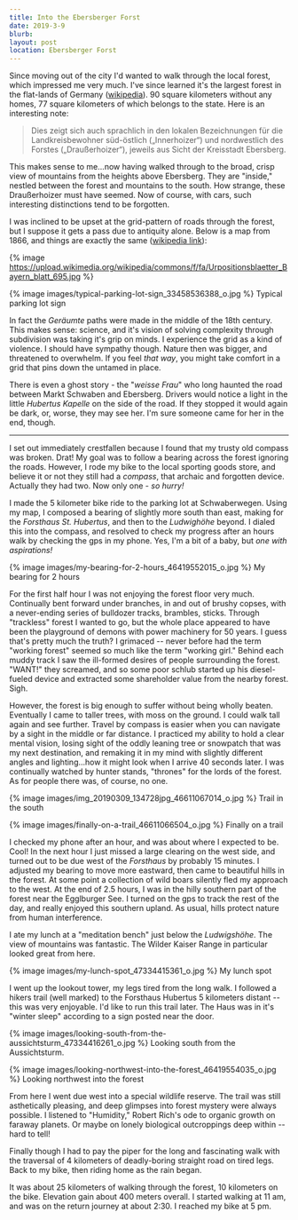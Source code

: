 ```yaml
---
title: Into the Ebersberger Forst
date: 2019-3-9
blurb: 
layout: post
location: Ebersberger Forst
---
```


Since moving out of the city I'd wanted to walk through the local
forest, which impressed me very much. I've since learned it's the
largest forest in the flat-lands of Germany ([wikipedia](https://de.wikipedia.org/wiki/Ebersberger_Forst)). 90 square kilometers without any homes, 77 square kilometers of
which belongs to the state. Here is an interesting note:

> Dies zeigt sich auch sprachlich in den lokalen Bezeichnungen für die
> Landkreisbewohner süd-östlich („Innerhoizer“) und nordwestlich des
> Forstes („Draußerhoizer“), jeweils aus Sicht der Kreisstadt Ebersberg.

This makes sense to me...now having walked through to the broad, crisp view
of mountains from the heights above Ebersberg. They are "inside," nestled between
the forest and mountains to the south. How strange, these Draußerhoizer must
have seemed. Now of course, with cars, such interesting distinctions tend
to be forgotten.

I was inclined to be upset at the grid-pattern of roads through the forest,
but I suppose it gets a pass due to antiquity alone. Below is a map from
1866, and things are exactly the same ([wikipedia link](https://de.wikipedia.org/wiki/Ebersberger_Forst#/media/File:Urpositionsblaetter_Bayern_blatt_695.jpg)):

{% image https://upload.wikimedia.org/wikipedia/commons/f/fa/Urpositionsblaetter_Bayern_blatt_695.jpg %}

{% image images/typical-parking-lot-sign_33458536388_o.jpg %}
Typical parking lot sign


In fact the *Geräumte* paths were made in the middle of the 18th century.
This makes sense: science, and it's vision of solving complexity through subdivision
was taking it's grip on minds. I experience the grid as a kind of violence.
I should have sympathy though. Nature then was bigger, and threatened to overwhelm.
If you feel *that way*, you might take comfort in a grid that pins down the untamed
in place.

There is even a ghost story - the "*weisse Frau*" who long haunted the road between
Markt Schwaben and Ebersberg. Drivers would notice a light in the little
*Hubertus Kapelle* on the side of the road. If they stopped it would again be
dark, or, worse, they may see her. I'm sure someone came for her in the end, though.

----

I set out immediately crestfallen because I found that my trusty old compass was broken.
Drat! My goal was to follow a bearing across the forest ignoring the roads. However,
I rode my bike to the local sporting goods store, and believe it or not they still had
a *compass*, that archaic and forgotten device. Actually they had two. Now only one -
*so hurry!*

I made the 5 kilometer bike ride to the parking lot at Schwaberwegen. Using my map,
I composed a bearing of slightly more south than east, making for the *Forsthaus
St. Hubertus*, and then to the *Ludwighöhe* beyond. I dialed this into the compass,
and resolved to check my progress after an hours walk by checking the gps in my
phone. Yes, I'm a bit of a baby, but *one with aspirations!*

{% image images/my-bearing-for-2-hours_46419552015_o.jpg %}
My bearing for 2 hours


For the first half hour I was not enjoying the forest floor very much. Continually
bent forward under branches, in and out of brushy copses, with a never-ending
series of bulldozer tracks, brambles, sticks. Through "trackless" forest I wanted
to go, but the whole place appeared to have been the playground of demons with
power machinery for 50 years. I guess that's pretty much the truth? I grimaced --
never before had the term "working forest" seemed so much like the term "working girl."
Behind each muddy track I saw the ill-formed desires of people surrounding the
forest. "WANT!" they screamed, and so some poor schlub started up his diesel-fueled
device and extracted some shareholder value from the nearby forest. Sigh.

However, the forest is big enough to suffer without being wholly beaten.
Eventually I came to taller trees, with moss on the ground. I could walk tall again and
see further. Travel by compass is easier when you can navigate by a sight in the
middle or far distance. I practiced my ability to hold a clear mental vision,
losing sight of the oddly leaning tree or snowpatch that was my next destination,
and remaking it in my mind with slightly different angles and lighting...how it
might look when I arrive 40 seconds later. I was continually watched by hunter
stands, "thrones" for the lords of the forest. As for people there was, of course,
no one.

{% image images/img_20190309_134728jpg_46611067014_o.jpg %}
Trail in the south



{% image images/finally-on-a-trail_46611066504_o.jpg %}
Finally on a trail


I checked my phone after an hour, and was about where I expected to be. Cool! In the next
hour I just missed a large clearing on the west side, and turned out to be due west
of the *Forsthaus* by probably 15 minutes. I adjusted my bearing to move more eastward,
then came to beautiful hills in the forest. At some point a collection of wild boars
silently fled my approach to the west. At the end of 2.5 hours, I was in the hilly
southern part of the forest near the Egglburger See. I turned on the gps to track
the rest of the day, and really enjoyed this southern upland. As usual, hills protect
nature from human interference.

I ate my lunch at a "meditation bench" just below the *Ludwigshöhe*. The view of mountains
was fantastic. The Wilder Kaiser Range in particular looked great from here.

{% image images/my-lunch-spot_47334415361_o.jpg %}
My lunch spot


I went up the lookout tower, my legs tired from the long walk. I followed a hikers trail
(well marked) to the Forsthaus Hubertus 5 kilometers distant -- this was very enjoyable.
I'd like to run this trail later. The Haus was in it's "winter sleep" according to a sign
posted near the door.

{% image images/looking-south-from-the-aussichtsturm_47334416261_o.jpg %}
Looking south from the Aussichtsturm.


{% image images/looking-northwest-into-the-forest_46419554035_o.jpg %}
Looking northwest into the forest


From here I went due west into a special wildlife reserve. The trail was still asthetically
pleasing, and deep glimpses into forest mystery were always possible. I listened to
"Humidity," Robert Rich's ode to organic growth on faraway planets. Or maybe on lonely
biological outcroppings deep within -- hard to tell!

Finally though I had to pay the piper for the long and fascinating walk with the traversal
of 4 kilometers of deadly-boring straight road on tired legs. Back to my bike, then
riding home as the rain began.

It was about 25 kilometers of walking through the forest, 10 kilometers on the bike.
Elevation gain about 400 meters overall. I started walking at 11 am, and was on the
return journey at about 2:30. I reached my bike at 5 pm.


